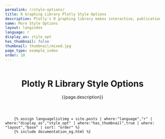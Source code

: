 ```yaml
---
permalink: r/style-options/
title: R Graphing Library Plotly Style Options
description: Plotly's R graphing library makes interactive, publication-quality graphs online. Tutorials and tips on style options.
name: More Style Options
layout: langindex
language: r
display_as: style_opt
has_thumbnail: false
thumbnail: thumbnail/mixed.jpg
page_type: example_index
order: 10
---
```



<header class="--welcome">
	<div class="--welcome-body">
		<!--div.--wrap-inner-->
		<div class="--title">
			<div class="--category-img"><img src="https://plot.ly/gh-pages/documentation/static/images/r-small.png" alt=""></div>
			<div class="--body">
				<h1>Plotly R Library Style Options</h1>
				<p>{{page.description}}</p>
				</p>
			</div>
		</div>
	</div>
</header>

		{% assign languagelistimg = site.posts | where:"language","r" | where:"display_as","style_opt" | where:"has_thumbnail",true | where: "layout","base" | sort: "order" %}
        {% include documentation_eg.html %}
